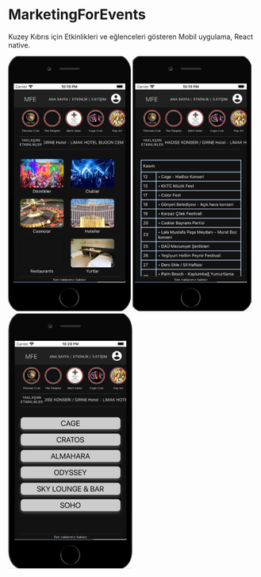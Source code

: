 # MarketingForEvents
Kuzey Kıbrıs için Etkinlikleri ve eğlenceleri gösteren Mobil uygulama, React native.


![alt text](https://raw.githubusercontent.com/ledmago/MarketingForEvents/master/Photos/1.png)
![alt text](https://raw.githubusercontent.com/ledmago/MarketingForEvents/master/Photos/2.png)
![alt text](https://raw.githubusercontent.com/ledmago/MarketingForEvents/master/Photos/3.png)
